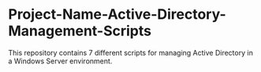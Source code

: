 # Project-Name-Active-Directory-Management-Scripts
This repository contains 7 different scripts for managing Active Directory in a Windows Server environment.
